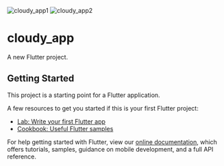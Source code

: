 ![cloudy_app1](https://user-images.githubusercontent.com/32243863/113512594-03169c80-9583-11eb-9da1-94559d70b2d6.PNG)
![cloudy_app2](https://user-images.githubusercontent.com/32243863/113512598-0578f680-9583-11eb-9be2-eb9eb6b37595.PNG)
# cloudy_app

A new Flutter project.

## Getting Started

This project is a starting point for a Flutter application.

A few resources to get you started if this is your first Flutter project:

- [Lab: Write your first Flutter app](https://flutter.dev/docs/get-started/codelab)
- [Cookbook: Useful Flutter samples](https://flutter.dev/docs/cookbook)

For help getting started with Flutter, view our
[online documentation](https://flutter.dev/docs), which offers tutorials,
samples, guidance on mobile development, and a full API reference.
